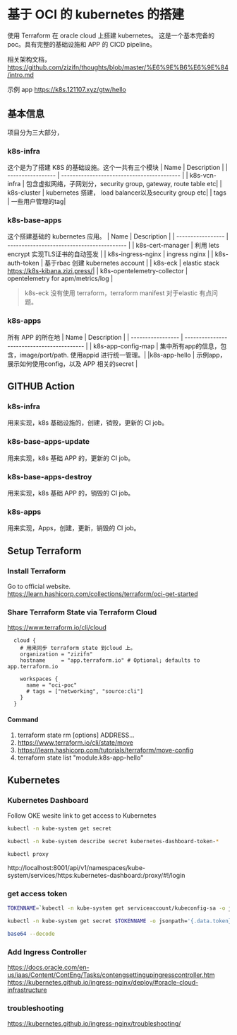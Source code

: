 # 基于 OCI 的 kubernetes 的搭建

使用 Terraform 在 oracle cloud 上搭建 kubernetes。 这是一个基本完备的 poc。具有完整的基础设施和 APP 的 CICD pipeline。

相关架构文档， https://github.com/zizifn/thoughts/blob/master/%E6%9E%B6%E6%9E%84/intro.md

示例 app https://k8s.121107.xyz/gtw/hello

## 基本信息

项目分为三大部分，

### k8s-infra

这个是为了搭建 K8S 的基础设施。这个一共有三个模块
| Name              | Description                                |
| ----------------- | ------------------------------------------ |
| k8s-vcn-infra     | 包含虚拟网络，子网划分，security group, gateway, route table etc|
| k8s-cluster     | kubernetes 搭建， load balancer以及security group etc|
| tags    | 一些用户管理的tag|

### k8s-base-apps

这个搭建基础的 kubernetes 应用。
| Name              | Description                                |
| ----------------- | ------------------------------------------ |
| k8s-cert-manager     | 利用 lets encrypt 实现TLS证书的自动签发 |
| k8s-ingress-nginx     | ingress nginx |
| k8s-auth-token     | 基于rbac 创建 kubernetes account |
| k8s-eck     | elastic stack https://k8s-kibana.zizi.press/|
| k8s-opentelemetry-collector     | opentelemetry for apm/metrics/log |

> k8s-eck 没有使用 terraform，terraform manifest 对于elastic 有点问题。
### k8s-apps

所有 APP 的所在地
| Name              | Description                                |
| ----------------- | ------------------------------------------ |
| k8s-app-config-map     | 集中所有app的信息，包含，image/port/path. 使用appid 进行统一管理。|
|k8s-app-hello     | 示例app，展示如何使用config，以及 APP 相关的secret |

## GITHUB Action

### k8s-infra

 用来实现，k8s 基础设施的，创建，销毁，更新的 CI job。

### k8s-base-apps-update

 用来实现，k8s 基础 APP 的，更新的 CI job。

### k8s-base-apps-destroy

 用来实现，k8s 基础 APP 的，销毁的 CI job。

### k8s-apps

 用来实现，Apps，创建，更新，销毁的 CI job。

## Setup Terraform

### Install Terraform

Go to official website.
https://learn.hashicorp.com/collections/terraform/oci-get-started
### Share Terraform State via Terraform Cloud

https://www.terraform.io/cli/cloud

``` hcl
  cloud {
    # 用来同步 terraform state 到cloud 上。
    organization = "zizifn"
    hostname     = "app.terraform.io" # Optional; defaults to app.terraform.io

    workspaces {
      name = "oci-poc"
      # tags = ["networking", "source:cli"]
    }
  }
```

#### Command
1. terraform state rm [options] ADDRESS...
2. https://www.terraform.io/cli/state/move
3. https://learn.hashicorp.com/tutorials/terraform/move-config
4. terraform state list "module.k8s-app-hello"

## Kubernetes 

### Kubernetes Dashboard

Follow OKE wesite link to get access to Kubernetes

``` bash
kubectl -n kube-system get secret

kubectl -n kube-system describe secret kubernetes-dashboard-token-*

kubectl proxy
```

http://localhost:8001/api/v1/namespaces/kube-system/services/https:kubernetes-dashboard:/proxy/#!/login

### get access token

``` bash
TOKENNAME=`kubectl -n kube-system get serviceaccount/kubeconfig-sa -o jsonpath='{.secrets[0].name}'`

kubectl -n kube-system get secret $TOKENNAME -o jsonpath='{.data.token}'

base64 --decode
```
### Add Ingress Controller

https://docs.oracle.com/en-us/iaas/Content/ContEng/Tasks/contengsettingupingresscontroller.htm
https://kubernetes.github.io/ingress-nginx/deploy/#oracle-cloud-infrastructure


### troubleshooting
https://kubernetes.github.io/ingress-nginx/troubleshooting/
